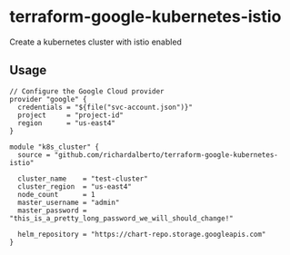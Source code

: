 # terraform-google-kubernetes-istio
Create a kubernetes cluster with istio enabled

## Usage
```
// Configure the Google Cloud provider
provider "google" {
  credentials = "${file("svc-account.json")}"
  project     = "project-id"
  region      = "us-east4"
}

module "k8s_cluster" {
  source = "github.com/richardalberto/terraform-google-kubernetes-istio"
  
  cluster_name    = "test-cluster"
  cluster_region  = "us-east4"
  node_count      = 1
  master_username = "admin"
  master_password = "this_is_a_pretty_long_password_we_will_should_change!"

  helm_repository = "https://chart-repo.storage.googleapis.com"
}
```